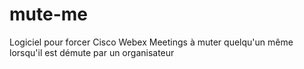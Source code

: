 # mute-me
Logiciel pour forcer Cisco Webex Meetings à muter quelqu'un même lorsqu'il est démute par un organisateur
